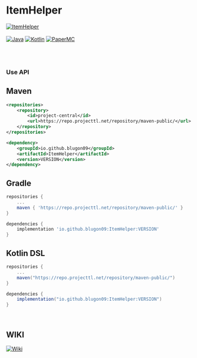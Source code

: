 # ItemHelper

[![ItemHelper](https://img.shields.io/badge/ItemHelper-1.2.9_SNAPSHOT-blue.svg)]()
<br><br>
[![Java](https://img.shields.io/badge/Java-16-FF7700.svg?logo=java)]()
[![Kotlin](https://img.shields.io/badge/Kotlin-1.6.0-186FCC.svg?logo=kotlin)]()
[![PaperMC](https://img.shields.io/badge/PaperMC-1.17-222222.svg)]()


<br>
<br>


### Use API


## Maven
```xml
<repositories>
    <repository>
        <id>project-central</id>
        <url>https://repo.projecttl.net/repository/maven-public/</url>
    </repository>
</repositories>

<dependency>
    <groupId>io.github.blugon09</groupId>
    <artifactId>ItemHelper</artifactId>
    <version>VERSION</version>
</dependency>
```


## Gradle
```gradle
repositories {
    ...
    maven { 'https://repo.projecttl.net/repository/maven-public/' }
}

dependencies {
    implementation 'io.github.blugon09:ItemHelper:VERSION'
}
```

## Kotlin DSL
```gradle
repositories {
    ...
    maven("https://repo.projecttl.net/repository/maven-public/")
}

dependencies {
    implementation("io.github.blugon09:ItemHelper:VERSION")
}
```


<br>

## WIKI

<a href="https://github.com/blugon09/ItemHelper/wiki"><img src="https://img.shields.io/badge/WIKI--blue?logo=BookStack&logoColor=FFFFFF" alt="Wiki"/></a>&nbsp;
